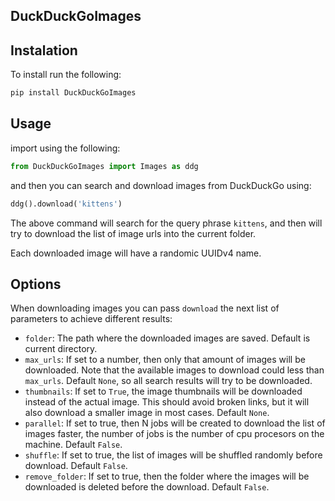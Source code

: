 
 ## DuckDuckGoImages

## Instalation

To install run the following:

```python
pip install DuckDuckGoImages
```

## Usage

import using the following:

```python
from DuckDuckGoImages import Images as ddg
```

and then you can search and download images from DuckDuckGo using:

```python
ddg().download('kittens')
```

The above command will search for the query phrase `kittens`, and then will try to download the list of image urls into the current folder.

Each downloaded image will have a randomic UUIDv4 name.

## Options

When downloading images you can pass `download` the next list of parameters to achieve different results:

- `folder`: The path where the downloaded images are saved. Default is current directory.
- `max_urls`: If set to a number, then only that amount of images will be downloaded. Note that the available images to download could less than `max_urls`. Default `None`, so all search results will try to be downloaded.
- `thumbnails`: If set to `True`, the image thumbnails will be downloaded instead of the actual image. This should avoid broken links, but it will also download a smaller image in most cases. Default `None`.
- `parallel`: If set to true, then N jobs will be created to download the list of images faster, the number of jobs is the number of cpu procesors on the machine. Default `False`.
- `shuffle`: If set to true, the list of images will be shuffled randomly before download. Default `False`.
- `remove_folder`: If set to true, then the folder where the images will be downloaded is deleted before the download. Default `False`.
